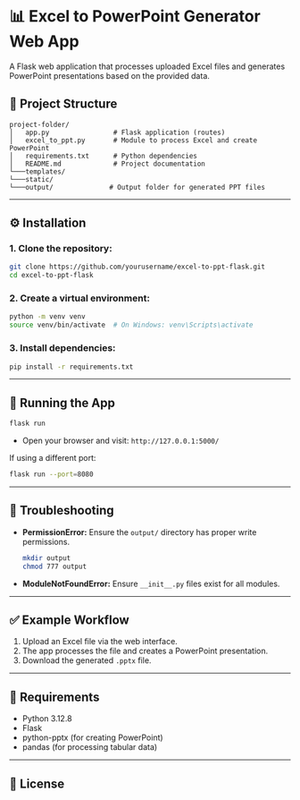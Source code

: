 # 📊 Excel to PowerPoint Generator Web App

A Flask web application that processes uploaded Excel files and generates PowerPoint presentations based on the provided data.

## 📂 Project Structure
```
project-folder/
│   app.py                # Flask application (routes)
│   excel_to_ppt.py       # Module to process Excel and create PowerPoint
│   requirements.txt      # Python dependencies
│   README.md             # Project documentation
└───templates/
└───static/
└───output/              # Output folder for generated PPT files
```

---

## ⚙️ Installation

### 1. **Clone the repository:**
```bash
git clone https://github.com/yourusername/excel-to-ppt-flask.git
cd excel-to-ppt-flask
```

### 2. **Create a virtual environment:**
```bash
python -m venv venv
source venv/bin/activate  # On Windows: venv\Scripts\activate
```

### 3. **Install dependencies:**
```bash
pip install -r requirements.txt
```

---

## 🚀 Running the App
```bash
flask run
```
- Open your browser and visit: `http://127.0.0.1:5000/`

If using a different port:
```bash
flask run --port=8080
```

---

## 🛑 Troubleshooting
- **PermissionError:** Ensure the `output/` directory has proper write permissions.
  ```bash
  mkdir output
  chmod 777 output
  ```
- **ModuleNotFoundError:** Ensure `__init__.py` files exist for all modules.

---

## ✅ Example Workflow
1. Upload an Excel file via the web interface.
2. The app processes the file and creates a PowerPoint presentation.
3. Download the generated `.pptx` file.

---

## 📌 Requirements
- Python 3.12.8
- Flask
- python-pptx (for creating PowerPoint)
- pandas (for processing tabular data)

---

## 📝 License


